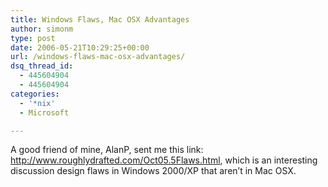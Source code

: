```yaml
---
title: Windows Flaws, Mac OSX Advantages
author: simonm
type: post
date: 2006-05-21T10:29:25+00:00
url: /windows-flaws-mac-osx-advantages/
dsq_thread_id:
  - 445604904
  - 445604904
categories:
  - '*nix'
  - Microsoft

---
```

A good friend of mine, AlanP, sent me this link: <http://www.roughlydrafted.com/Oct05.5Flaws.html>, which is an interesting discussion design flaws in Windows 2000/XP that aren&#8217;t in Mac OSX.
